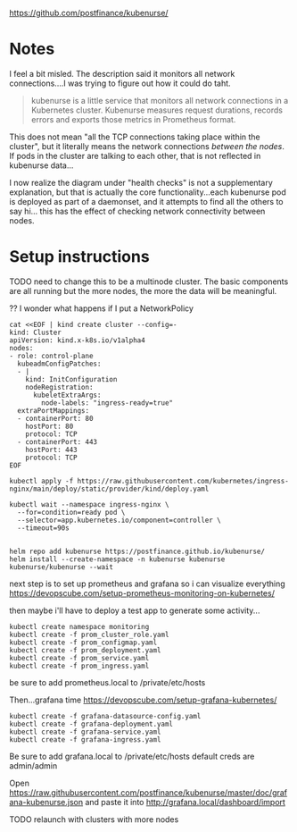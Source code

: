 https://github.com/postfinance/kubenurse/

# Notes
I feel a bit misled. The description said it monitors all network connections....I was trying to figure out how it could do taht.

> kubenurse is a little service that monitors all network connections in a Kubernetes cluster. Kubenurse measures request durations, records errors and exports those metrics in Prometheus format.

This does not mean "all the TCP connections taking place within the cluster", but it literally means the network connections _between the nodes_. If pods in the cluster are talking to each other, that is not reflected in kubenurse data...

I now realize the diagram under "health checks" is not a supplementary explanation, but that is actually the core functionality...each kubenurse pod is deployed as part of a daemonset, and it attempts to find all the others to say hi... this has the effect of checking network connectivity between nodes.


# Setup instructions

TODO need to change this to be a multinode cluster. The basic components are all running
but the more nodes, the more the data will be meaningful. 

?? I wonder what happens if I put a NetworkPolicy 

```
cat <<EOF | kind create cluster --config=-
kind: Cluster
apiVersion: kind.x-k8s.io/v1alpha4
nodes:
- role: control-plane
  kubeadmConfigPatches:
  - |
    kind: InitConfiguration
    nodeRegistration:
      kubeletExtraArgs:
        node-labels: "ingress-ready=true"
  extraPortMappings:
  - containerPort: 80
    hostPort: 80
    protocol: TCP
  - containerPort: 443
    hostPort: 443
    protocol: TCP
EOF

kubectl apply -f https://raw.githubusercontent.com/kubernetes/ingress-nginx/main/deploy/static/provider/kind/deploy.yaml

kubectl wait --namespace ingress-nginx \
  --for=condition=ready pod \
  --selector=app.kubernetes.io/component=controller \
  --timeout=90s


```



```
helm repo add kubenurse https://postfinance.github.io/kubenurse/
helm install --create-namespace -n kubenurse kubenurse kubenurse/kubenurse --wait
```


next step is to set up prometheus and grafana so i can visualize everything
https://devopscube.com/setup-prometheus-monitoring-on-kubernetes/

then maybe i'll have to deploy a test app to generate some activity...

```
kubectl create namespace monitoring
kubectl create -f prom_cluster_role.yaml
kubectl create -f prom_configmap.yaml
kubectl create -f prom_deployment.yaml
kubectl create -f prom_service.yaml
kubectl create -f prom_ingress.yaml
```

be sure to add prometheus.local to /private/etc/hosts



Then...grafana time
https://devopscube.com/setup-grafana-kubernetes/

```
kubectl create -f grafana-datasource-config.yaml
kubectl create -f grafana-deployment.yaml
kubectl create -f grafana-service.yaml
kubectl create -f grafana-ingress.yaml
```

Be sure to add grafana.local to /private/etc/hosts
default creds are admin/admin


Open https://raw.githubusercontent.com/postfinance/kubenurse/master/doc/grafana-kubenurse.json and paste it into  http://grafana.local/dashboard/import 

TODO relaunch with clusters with more nodes